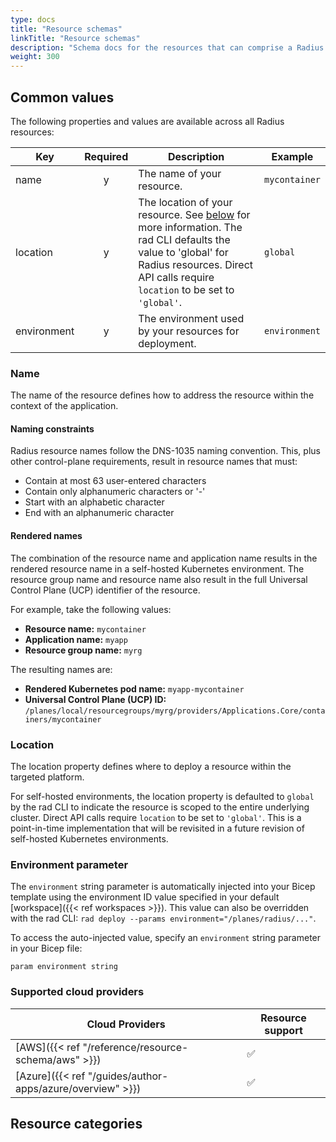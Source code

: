 ```yaml
---
type: docs
title: "Resource schemas"
linkTitle: "Resource schemas"
description: "Schema docs for the resources that can comprise a Radius Application"
weight: 300
---
```


## Common values

The following properties and values are available across all Radius resources:

| Key  | Required | Description | Example |
|------|:--------:|-------------|---------|
| name | y | The name of your resource. | `mycontainer`
| location | y | The location of your resource. See [below](#location) for more information. The rad CLI defaults the value to 'global' for Radius resources. Direct API calls require `location` to be set to `'global'`. | `global`
| environment | y | The environment used by your resources for deployment. | `environment` |

### Name

The name of the resource defines how to address the resource within the context of the application.

#### Naming constraints

Radius resource names follow the DNS-1035 naming convention. This, plus other control-plane requirements, result in resource names that must:

- Contain at most 63 user-entered characters
- Contain only alphanumeric characters or '-'
- Start with an alphabetic character
- End with an alphanumeric character

#### Rendered names

The combination of the resource name and application name results in the rendered resource name in a self-hosted Kubernetes environment. The resource group name and resource name also result in the full Universal Control Plane (UCP) identifier of the resource.

For example, take the following values:

- **Resource name:** `mycontainer`
- **Application name:** `myapp`
- **Resource group name:** `myrg`

The resulting names are:

- **Rendered Kubernetes pod name:** `myapp-mycontainer`
- **Universal Control Plane (UCP) ID:** `/planes/local/resourcegroups/myrg/providers/Applications.Core/containers/mycontainer`

### Location

The location property defines where to deploy a resource within the targeted platform.

For self-hosted environments, the location property is defaulted to `global` by the rad CLI to indicate the resource is scoped to the entire underlying cluster. Direct API calls require `location` to be set to `'global'`. This is a point-in-time implementation that will be revisited in a future revision of self-hosted Kubernetes environments.

### Environment parameter

The `environment` string parameter is automatically injected into your Bicep template using the environment ID value specified in your default [workspace]({{< ref workspaces >}}). This value can also be overridden with the rad CLI: `rad deploy --params environment="/planes/radius/..."`.

To access the auto-injected value, specify an `environment` string parameter in your Bicep file:

```bicep
param environment string
```

### Supported cloud providers

| Cloud Providers | Resource support |
|---------------------| ------------|
| [AWS]({{< ref "/reference/resource-schema/aws" >}}) | ✅ |
| [Azure]({{< ref "/guides/author-apps/azure/overview" >}}) | ✅ |

## Resource categories

